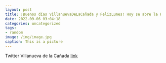 ```yaml
---
layout: post
title: ¡Buenos días VillanuevaDeLaCañada y FelizLunes! Hoy se abre la Piscina Municipal Cubierta tras las vacaciones de verano. Os re...
date: 2022-09-06 03:04:18
categories: uncategorized
tags:
- random
image: /img/image.jpg
caption: This is a picture
---
```

Twitter Villanueva de la Cañada [link](https://twitter.com/AytoVDLCanada/status/1566696507864190976)
